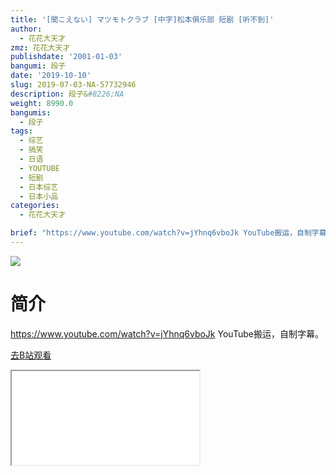 ```yaml
---
title: '[聞こえない] マツモトクラブ [中字]松本俱乐部 短剧 [听不到]'
author:
  - 花花大天才
zmz: 花花大天才
publishdate: '2001-01-03'
bangumi: 段子
date: '2019-10-10'
slug: 2019-07-03-NA-57732946
description: 段子&#8226;NA
weight: 8990.0
bangumis:
  - 段子
tags:
  - 综艺
  - 搞笑
  - 日语
  - YOUTUBE
  - 短剧
  - 日本综艺
  - 日本小品
categories:
  - 花花大天才

brief: "https://www.youtube.com/watch?v=jYhnq6vboJk YouTube搬运，自制字幕。"
---
```

![](https://raw.githubusercontent.com/tcgriffith/owaraisite/master/static/tmpimg/9fac80f4da10f75f3e8587dc5404657ceb7870df.jpg.480.jpg)
# 简介  
https://www.youtube.com/watch?v=jYhnq6vboJk
YouTube搬运，自制字幕。  

[去B站观看](https://www.bilibili.com/video/av57732946/)
<div class ="resp-container"><iframe class="testiframe" src="//player.bilibili.com/player.html?aid=57732946"", scrolling="no", allowfullscreen="true" > </iframe></div> 

